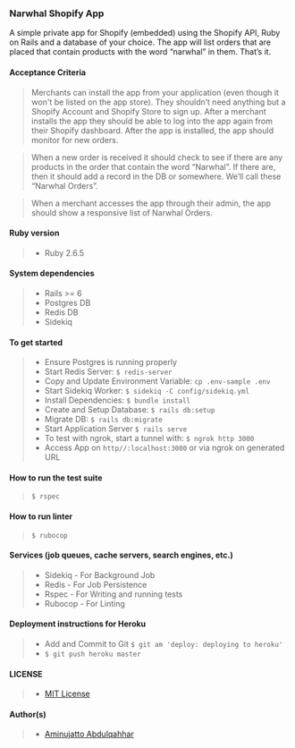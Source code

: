 ### Narwhal Shopify App

A simple private app for Shopify (embedded) using the Shopify API, Ruby on Rails and a database of your choice. The app will list orders that are placed that contain products with the word “narwhal” in them. That’s it.

#### Acceptance Criteria
> Merchants can install the app from your application (even though it won't be listed on the app store). They shouldn’t need anything but a Shopify Account and Shopify Store to sign up. After a merchant installs the app they should be able to log into the app again from their Shopify dashboard.
After the app is installed, the app should monitor for new orders.

> When a new order is received it should check to see if there are any products in the order that contain the word “Narwhal”. If there are, then it should add a record in the DB or somewhere. We’ll call these “Narwhal Orders”.

> When a merchant accesses the app through their admin, the app should show a responsive list of Narwhal Orders.

#### Ruby version
> - Ruby 2.6.5

#### System dependencies
> - Rails >= 6
> - Postgres DB
> - Redis DB
> - Sidekiq

#### To get started
> - Ensure Postgres is running properly
> - Start Redis Server: `$ redis-server`
> - Copy and Update Environment Variable: `cp .env-sample .env`
> - Start Sidekiq Worker: `$ sidekiq -C config/sidekiq.yml`
> - Install Dependencies: `$ bundle install`
> - Create and Setup Database: `$ rails db:setup`
> - Migrate DB: `$ rails db:migrate`
> - Start Application Server `$ rails serve`
> - To test with ngrok, start a tunnel with: `$ ngrok http 3000`
> - Access App on `http//:localhost:3000` or via ngrok on generated URL

#### How to run the test suite
>  `$ rspec`

#### How to run linter
>  `$ rubocop`

#### Services (job queues, cache servers, search engines, etc.)
>- Sidekiq - For Background Job
>- Redis - For Job Persistence
>- Rspec - For Writing and running tests
>- Rubocop - For Linting

#### Deployment instructions for Heroku
> - Add and Commit to Git `$ git am 'deploy: deploying to heroku'`
> - `$ git push heroku master`

#### LICENSE
>- [MIT License](https://github.com/jattoabdul/andela-bootcamp-postit/blob/master/LICENSE)

#### Author(s)
>- [Aminujatto Abdulqahhar](https://github.com/jattoabdul)
